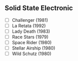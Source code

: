 ## Solid State Electronic
- [ ] Challenger (1981)
- [ ] La Retata (1992)
- [ ] Lady Death (1983)
- [ ] Race Stars (1979)
- [ ] Space Rider (1980)
- [ ] Stellar Airship (1980)
- [ ] Wild Schutz (1980)
